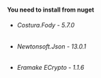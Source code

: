 #### You need to install from nuget

- ###### Costura.Fody - 5.7.0

- ###### Newtonsoft.Json - 13.0.1

- ###### Eramake ECrypto - 1.1.6
